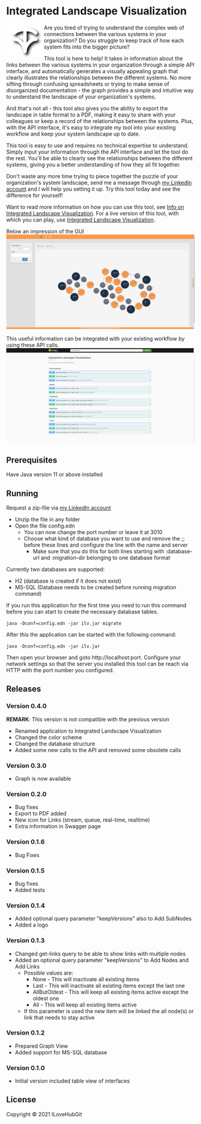 # Integrated Landscape Visualization
<img src="resources/public/img/ilv-logo.svg" width="20%" align="left"/>

Are you tired of trying to understand the complex web of connections between the various systems in your organization? Do you struggle to keep track of how each system fits into the bigger picture?

This tool is here to help! It takes in information about the links between the various systems in your organization through a simple API interface, and automatically generates a visually appealing graph that clearly illustrates the relationships between the different systems. No more sifting through confusing spreadsheets or trying to make sense of disorganized documentation - the graph provides a simple and intuitive way to understand the landscape of your organization's systems.

And that's not all - this tool also gives you the ability to export the landscape in table format to a PDF, making it easy to share with your colleagues or keep a record of the relationships between the systems. Plus, with the API interface, it's easy to integrate my tool into your existing workflow and keep your system landscape up to date.

This tool is easy to use and requires no technical expertise to understand. Simply input your information through the API interface and let the tool do the rest. You'll be able to clearly see the relationships between the different systems, giving you a better understanding of how they all fit together.

Don't waste any more time trying to piece together the puzzle of your organization's system landscape, send me a message through [my LinkedIn account][1] and I will help you setting it up. Try this tool today and see the difference for yourself!

Want to read more information on how you can use this tool, see [Info on Integrated Landscape Visualization][2]. For a live version of this tool, with which you can play, use [Integrated Landscape Visualization][3].

Below an impression of the GUI
![GUI][screen-graph]


This useful information can be integrated with your existing workflow by using these API calls.
![Swagger page][screen-swagger]

## Prerequisites
Have Java version 11 or above installed

## Running
Request a zip-file via [my LinkedIn account][1]
 - Unzip the file in any folder
 - Open the file config.edn
   - You can now change the port number or leave it at 3010
   - Choose what kind of database you want to use and remove the ;; before these lines and configure the line with the name and server
     - Make sure that you do this for both lines starting with :database-url and :migration-dir belonging to one database format

Currently two databases are supported:
 - H2 (database is created if it does not exist)
 - MS-SQL (Database needs to be created before running migration command)

If you run this application for the first time you need to run this command before you can start to create the necessary database tables.

    java -Dconf=config.edn -jar ilv.jar migrate

After this the application can be started with the following command:

    java -Dconf=config.edn -jar ilv.jar

Then open your browser and goto http://localhost:port. Configure your network settings so that the server you installed this tool can be reach via HTTP with the port number you configured.

## Releases

### Version 0.4.0
**REMARK**: This version is not compatible with the previous version
- Renamed application to Integrated Landscape Visualization
- Changed the color scheme
- Changed the database structure
- Added some new calls to the API and removed some obsolete calls
### Version 0.3.0
- Graph is now available
### Version 0.2.0

- Bug fixes
- Export to PDF added
- New icon for Links (stream, queue, real-time, realtime)
- Extra information in Swagger page

### Version 0.1.6

- Bug Fixes

### Version 0.1.5

- Bug fixes
- Added tests

### Version 0.1.4

- Added optional query parameter "keepVersions" also to Add SubNodes
- Added a logo

### Version 0.1.3

- Changed get-links query to be able to show links with multiple nodes
- Added an optional query parameter "keepVersions" to Add Nodes and Add Links
  - Possible values are:
    - None - This will inactivate all existing items
    - Last - This will inactivate all existing items except the last one
    - AllButOldest - This will keep all existing items active except the oldest one
    - All - This will keep all existing items active
  - If this parameter is used the new item will be linked the all node(s) or link that needs to stay active

### Version 0.1.2

- Prepared Graph View
- Added support for MS-SQL database

### Version 0.1.0

- Initial version included table view of interfaces

## License
Copyright © 2021 ILoveHubGit

[1]: https://www.linkedin.com/in/jverschuuren/ "LinkedIn"
[2]: http://jeroenverschuuren.nl/about-ilv.html "My homepage"
[3]: http://ilv.jeroenverschuuren.nl/ "ILV"

[screen-graph]: /resources/public/img/ilv-graph-0.4.0.png "GUI Impression"
[screen-swagger]: /resources/public/img/ilv-swagger-0.4.0.png "Swagger view"
[VT-image]: /resources/public/img/ilv-logo.svg "Logo"
